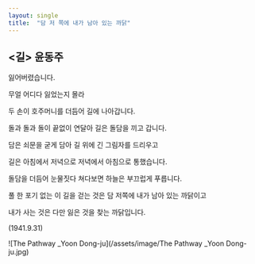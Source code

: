 ```yaml
---
layout: single
title:  "담 저 쪽에 내가 남아 있는 까닭"
---
```


## <길> 윤동주

잃어버렸습니다.

무얼 어디다 잃었는지 몰라

두 손이 호주머니를 더듬어
길에 나아갑니다.

돌과 돌과 돌이 끝없이 연달아
길은 돌담을 끼고 갑니다.

담은 쇠문을 굳게 담아
길 위에 긴 그림자를 드리우고

길은 아침에서 저녁으로
저녁에서 아침으로 통했습니다.

돌담을 더듬어 눈물짓다
쳐다보면 하늘은 부끄럽게 푸릅니다.

풀 한 포기 없는 이 길을 걷는 것은
담 저쪽에 내가 남아 있는 까닭이고

내가 사는 것은 다만
잃은 것을 찾는 까닭입니다.

(1941.9.31)

![The Pathway _Yoon Dong-ju](/assets/image/The Pathway _Yoon Dong-ju.jpg)
 
